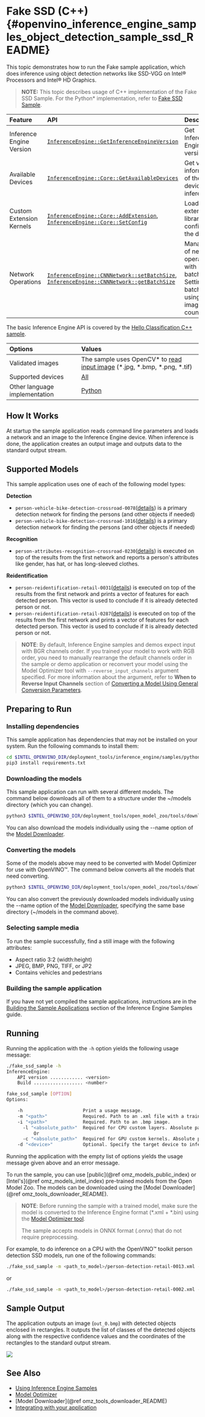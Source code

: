 # Fake SSD (C++) {#openvino_inference_engine_samples_object_detection_sample_ssd_README}

This topic demonstrates how to run the Fake sample application, which does inference using object detection
networks like SSD-VGG on Intel® Processors and Intel® HD Graphics.

> **NOTE:** This topic describes usage of C++ implementation of the Fake SSD Sample. For the Python* implementation, refer to [Fake SSD Sample](../../ie_bridges/python/sample/object_detection_sample_ssd/README.md).

| Feature    | API  | Description |
|:---     |:--- |:---
|Inference Engine Version| [`InferenceEngine::GetInferenceEngineVersion`](https://docs.openvinotoolkit.org/latest/namespaceInferenceEngine.html#aed95a031158de9bc4118bab301c3bfb6) | Get Inference Engine API version
|Available Devices|[`InferenceEngine::Core::GetAvailableDevices`](https://docs.openvinotoolkit.org/latest/namespaceInferenceEngine.html#a2173cee0e7f2522ffbc55c97d6e05ac5)| Get version information of the devices for inference
|Custom Extension Kernels|[`InferenceEngine::Core::AddExtension`](https://docs.openvinotoolkit.org/latest/namespaceInferenceEngine.html#a74c5ae4572fe9ed590fd6c0c39c68a80), [`InferenceEngine::Core::SetConfig`](https://docs.openvinotoolkit.org/latest/namespaceInferenceEngine.html#a74c5ae4572fe9ed590fd6c0c39c68a80)| Load extension library and config to the device
| Network Operations | [`InferenceEngine::CNNNetwork::setBatchSize`](https://docs.openvinotoolkit.org/latest/namespaceInferenceEngine.html#a74c5ae4572fe9ed590fd6c0c39c68a80), [`InferenceEngine::CNNNetwork::getBatchSize`](https://docs.openvinotoolkit.org/latest/namespaceInferenceEngine.html#a74c5ae4572fe9ed590fd6c0c39c68a80) |  Managing of network, operate with its batch size. Setting batch size using input image count.

The basic Inference Engine API is covered by the [Hello Classification C++ sample](../hello_classification/README.md).

| Options  | Values |
|:---                              |:---
| Validated images                 | The sample uses OpenCV\* to [read input image](https://docs.opencv.org/master/d4/da8/group__imgcodecs.html#ga288b8b3da0892bd651fce07b3bbd3a56) (\*.jpg, \*.bmp, \*.png, \*.tif)
| Supported devices                | [All](../../../docs/IE_DG/supported_plugins/Supported_Devices.md) |
| Other language implementation    | [Python](../../ie_bridges/python/sample/style_transfer_sample/README.md) |

## How It Works

At startup the sample application reads command line parameters and loads a network and an image to the Inference
Engine device. When inference is done, the application creates an output image and outputs data to the standard output stream.

## Supported Models

This sample application uses one of each of the following model types:

**Detection**
* `person-vehicle-bike-detection-crossroad-0078`([details](https://github.com/baychub/open_model_zoo/blob/master/models/intel/person-vehicle-bike-detection-crossroad-0078/description/person-vehicle-bike-detection-crossroad-0078.md)) is a primary detection network for finding the persons (and other objects if needed)
* `person-vehicle-bike-detection-crossroad-1016`([details](https://github.com/baychub/open_model_zoo/blob/master/models/intel/person-vehicle-bike-detection-crossroad-0078/description/person-vehicle-bike-detection-crossroad-1016.md)) is a primary detection network for finding the persons (and other objects if needed)

**Recognition** 
* `person-attributes-recognition-crossroad-0230`([details](https://github.com/baychub/open_model_zoo/blob/master/models/intel/person-attributes-recognition-crossroad-0230/description/person-attributes-recognition-crossroad-0230.md)) is executed on top of the results from the first network and reports a person's attributes like gender, has hat, or has long-sleeved clothes.

**Reidentification**
* `person-reidentification-retail-0031`([details](https://github.com/baychub/open_model_zoo/blob/master/models/intel/person-reidentification-retail-0031/description/person-reidentification-retail-0031.md)) is executed on top of the results from the first network and prints
a vector of features for each detected person. This vector is used to conclude if it is already detected person or not.
* `person-reidentification-retail-0287`([details](https://github.com/baychub/open_model_zoo/blob/master/models/intel/person-reidentification-retail-0287/description/person-reidentification-retail-0287.md)) is executed on top of the results from the first network and prints
a vector of features for each detected person. This vector is used to conclude if it is already detected person or not.

> **NOTE**: By default, Inference Engine samples and demos expect input with BGR channels order. If you trained your model to work with RGB order, you need to manually rearrange the default channels order in the sample or demo application or reconvert your model using the Model Optimizer tool with `--reverse_input_channels` argument specified. For more information about the argument, refer to **When to Reverse Input Channels** section of [Converting a Model Using General Conversion Parameters](../../../docs/MO_DG/prepare_model/convert_model/Converting_Model_General.md).

## Preparing to Run

### Installing dependencies

This sample application has dependencies that may not be installed on your system. Run the following commands to install them:
```sh
cd $INTEL_OPENVINO_DIR/deployment_tools/inference_engine/samples/python/fake_ssd_sample
pip3 install requirements.txt
```

### Downloading the models

This sample application can run with several different models. The command below downloads all of them to a structure under the ~/models directory (which you can change).

```sh
python3 $INTEL_OPENVINO_DIR/deployment_tools/open_model_zoo/tools/downloader/downloader.py --list models.lst
```

You can also download the models individually using the --name option of the [Model Downloader](https://github.com/openvinotoolkit/open_model_zoo/blob/develop/tools/downloader/README.md).

### Converting the models

Some of the models above may need to be converted with Model Optimizer for use with OpenVINO™. The command below converts all the models that need converting.

```sh
python3 $INTEL_OPENVINO_DIR/deployment_tools/open_model_zoo/tools/downloader/converter.py --list models.lst -o ~/models
```

You can also convert the previously downloaded models individually using the --name option of the [Model Downloader](https://github.com/openvinotoolkit/open_model_zoo/blob/develop/tools/downloader/README.md), specifying the same base directory (~/models in the command above).


### Selecting sample media

To run the sample successfully, find a still image with the following attributes:
* Aspect ratio 3:2 (width:height)
* JPEG, BMP, PNG, TIFF, or JP2
* Contains vehicles and pedestrians

### Building the sample application

If you have not yet compiled the sample applications, instructions are in the [Building the Sample Applications](../../../docs/IE_DG/Samples_Overview.md) section of the Inference Engine Samples guide.

## Running

Running the application with the <code>-h</code> option yields the following usage message:
```sh
./fake_ssd_sample -h
InferenceEngine:
    API version ............ <version>
    Build .................. <number>

fake_ssd_sample [OPTION]
Options:

    -h                      Print a usage message.
    -m "<path>"             Required. Path to an .xml file with a trained model.
    -i "<path>"             Required. Path to an .bmp image.
      -l "<absolute_path>"  Required for CPU custom layers. Absolute path to a shared library with the kernels implementations.
          Or
      -c "<absolute_path>"  Required for GPU custom kernels. Absolute path to the .xml file with the kernels descriptions.
    -d "<device>"           Optional. Specify the target device to infer on (the list of available devices is shown below). Default value is CPU. Use "-d HETERO:<comma-separated_devices_list>" format to specify HETERO plugin. Sample will look for a suitable plugin for device specified
```

Running the application with the empty list of options yields the usage message given above and an error message.

To run the sample, you can use [public](@ref omz_models_public_index) or [Intel's](@ref omz_models_intel_index) pre-trained models from the Open Model Zoo. The models can be downloaded using the [Model Downloader](@ref omz_tools_downloader_README).

> **NOTE**: Before running the sample with a trained model, make sure the model is converted to the Inference Engine format (\*.xml + \*.bin) using the [Model Optimizer tool](../../../docs/MO_DG/Deep_Learning_Model_Optimizer_DevGuide.md).
>
> The sample accepts models in ONNX format (.onnx) that do not require preprocessing.

For example, to do inference on a CPU with the OpenVINO&trade; toolkit person detection SSD models, run one of the following commands:

```sh
./fake_ssd_sample -m <path_to_model>/person-detection-retail-0013.xml -i <path_to_image>/inputImage.bmp -d CPU
```
or
```sh
./fake_ssd_sample -m <path_to_model>/person-detection-retail-0002.xml -i <path_to_image>/inputImage.jpg -d CPU
```

## Sample Output

The application outputs an image (`out_0.bmp`) with detected objects enclosed in rectangles. It outputs the list of classes
of the detected objects along with the respective confidence values and the coordinates of the
rectangles to the standard output stream.

![](https://docs.openvinotoolkit.org/2018_R5/person-detection-retail-0002.png)


## See Also
* [Using Inference Engine Samples](../../../docs/IE_DG/Samples_Overview.md)
* [Model Optimizer](../../../docs/MO_DG/Deep_Learning_Model_Optimizer_DevGuide.md)
* [Model Downloader](@ref omz_tools_downloader_README)
* [Integrating with your application](https://docs.openvinotoolkit.org/latest/openvino_docs_IE_DG_Integrate_with_customer_application_new_API.html)
